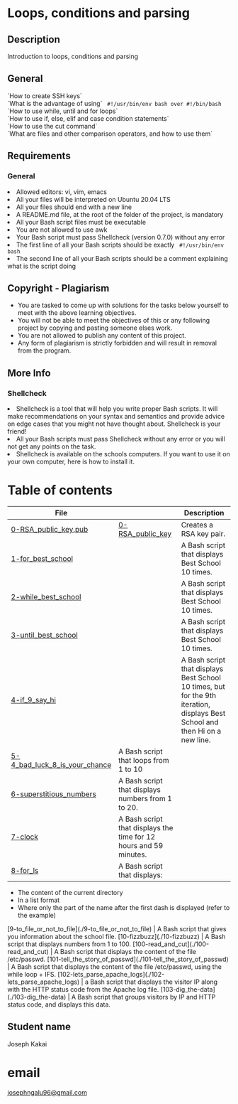 <h1> Loops, conditions and parsing </h1>

<h2> Description </h2>
Introduction to loops, conditions and parsing 

<h2> General </h2>
`How to create SSH keys` <br>
`What is the advantage of using` <code> #!/usr/bin/env bash over #!/bin/bash </code> <br>
`How to use while, until and for loops` <br>
`How to use if, else, elif and case condition statements` <br>
`How to use the cut command` <br>
`What are files and other comparison operators, and how to use them` <br>

<h2> Requirements </h2>

<h3> General </h3>
<li> Allowed editors: vi, vim, emacs 
<li> All your files will be interpreted on Ubuntu 20.04 LTS 
<li> All your files should end with a new line 
<li> A README.md file, at the root of the folder of the project, is mandatory 
<li> All your Bash script files must be executable 
<li> You are not allowed to use awk 
<li> Your Bash script must pass Shellcheck (version 0.7.0) without any error
<li> The first line of all your Bash scripts should be exactly <code> #!/usr/bin/env bash </code>
<li> The second line of all your Bash scripts should be a comment explaining what is the script doing 

<h2> Copyright - Plagiarism </h2>
<ul> 
<li> You are tasked to come up with solutions for the tasks below yourself to meet with the above learning objectives. </li>
<li> You will not be able to meet the objectives of this or any following project by copying and pasting someone elses work. </li>
<li> You are not allowed to publish any content of this project. </li>
<li> Any form of plagiarism is strictly forbidden and will result in removal from the program. </li>
</ul>

<h2> More Info </h2>
<h3> Shellcheck </h3>
<li> Shellcheck is a tool that will help you write proper Bash scripts. It will make recommendations on your syntax and semantics and provide advice on edge cases that you might not have thought about. Shellcheck is your friend! </li> 
<li> All your Bash scripts must pass Shellcheck without any error or you will not get any points on the task. </li>
<li> Shellcheck is available on the schools computers. If you want to use it on your own computer, here is how to install it.</li>

# Table of contents
File |       | Description
-----|-------|------------
[0-RSA_public_key.pub](./0-RSA_public_key.pub) | [0-RSA_public_key](./0-RSA_public_key) | Creates a RSA key pair.
[1-for_best_school](./1-for_best_school) | | A Bash script that displays Best School 10 times.
[2-while_best_school](./2-while_best_school) | | A Bash script that displays Best School 10 times.
[3-until_best_school](./3-until_best_school) | |  A Bash script that displays Best School 10 times. 
[4-if_9_say_hi](./4-if_9_say_hi) | |  A Bash script that displays Best School 10 times, but for the 9th iteration, displays Best School and then Hi on a new line.
[5-4_bad_luck_8_is_your_chance](./5-4_bad_luck_8_is_your_chance) | A Bash script that loops from 1 to 10 
[6-superstitious_numbers](./6-superstitious_numbers) | A Bash script that displays numbers from 1 to 20.
[7-clock](./7-clock) | A Bash script that displays the time for 12 hours and 59 minutes.
[8-for_ls](./8-for_ls) | A Bash script that displays:
<ul>
<li> The content of the current directory </li>
<li> In a list format </li>
<li> Where only the part of the name after the first dash is displayed (refer to the example) </li>
</ul>
[9-to_file_or_not_to_file](./9-to_file_or_not_to_file) | A Bash script that gives you information about the school file.
[10-fizzbuzz](./10-fizzbuzz) | A Bash script that displays numbers from 1 to 100.
[100-read_and_cut](./100-read_and_cut) | A Bash script that displays the content of the file /etc/passwd.
[101-tell_the_story_of_passwd](./101-tell_the_story_of_passwd) | A Bash script that displays the content of the file /etc/passwd, using the while loop + IFS.
[102-lets_parse_apache_logs](./102-lets_parse_apache_logs) | a Bash script that displays the visitor IP along with the HTTP status code from the Apache log file.
[103-dig_the-data](./103-dig_the-data) | A Bash script that groups visitors by IP and HTTP status code, and displays this data.

## Student name
Joseph Kakai
# email
josephngalu96@gmail.com


